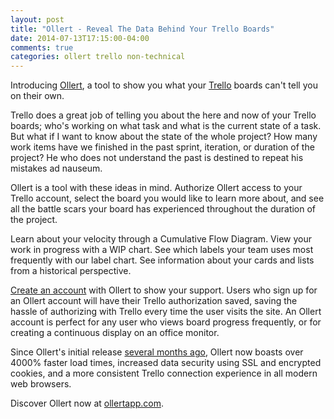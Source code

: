 ```yaml
---
layout: post
title: "Ollert - Reveal The Data Behind Your Trello Boards"
date: 2014-07-13T17:15:00-04:00
comments: true
categories: ollert trello non-technical
---
```


Introducing [Ollert](https://ollertapp.com), a tool to show you what your [Trello](//trello.com) boards can't tell you on their own.

Trello does a great job of telling you about the here and now of your Trello boards; who's working on what task and what is the current state of a task. But what if I want to know about the state of the whole project? How many work items have we finished in the past sprint, iteration, or duration of the project? He who does not understand the past is destined to repeat his mistakes ad nauseum.

Ollert is a tool with these ideas in mind. Authorize Ollert access to your Trello account, select the board you would like to learn more about, and see all the battle scars your board has experienced throughout the duration of the project.

Learn about your velocity through a Cumulative Flow Diagram. View your work in progress with a WIP chart. See which labels your team uses most frequently with our label chart. See information about your cards and lists from a historical perspective.

[Create an account](https://ollertapp.com/signup) with Ollert to show your support. Users who sign up for an Ollert account will have their Trello authorization saved, saving the hassle of authorizing with Trello every time the user visits the site. An Ollert account is perfect for any user who views board progress frequently, or for creating a continuous display on an office monitor.

Since Ollert's initial release [several months ago](/blog/2014/03/17/sep-startup-weekend-ollert/), Ollert now boasts over 4000% faster load times, increased data security using SSL and encrypted cookies, and a more consistent Trello connection experience in all modern web browsers.

Discover Ollert now at [ollertapp.com](https://ollertapp.com).
